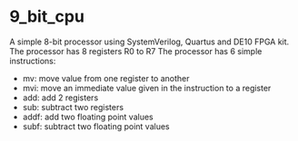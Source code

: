 # 9_bit_cpu
A simple 8-bit processor using SystemVerilog, Quartus and DE10 FPGA kit.
The processor has 8 registers R0 to R7
The processor has 6 simple instructions: 
- mv: move value from one register to another
- mvi: move an immediate value given in the instruction to a register
- add: add 2 registers
- sub: subtract two registers
- addf: add two floating point values
- subf: subtract two floating point values
